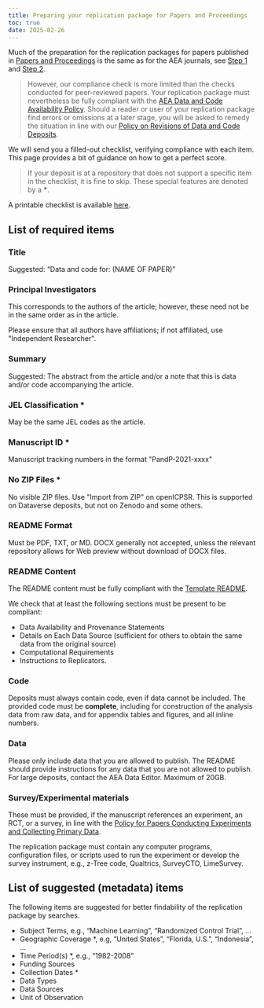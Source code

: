```yaml
---
title: Preparing your replication package for Papers and Proceedings
toc: true
date: 2025-02-26
---
```


Much of the preparation for the replication packages for papers published in [Papers and Proceedings](https://www.aeaweb.org/journals/pandp) is the same as for the AEA journals, see [Step 1](preparing-for-data-deposit.html) and [Step 2](data-deposit-aea.html). 

> However, our compliance check is more limited than the checks conducted for peer-reviewed papers. Your replication package must nevertheless be fully compliant with the [AEA Data and Code Availability Policy](https://www.aeaweb.org/journals/data/data-code-policy). Should a reader or user of your replication package find errors or omissions at a later stage, you will be asked to remedy the situation in line with our [Policy on Revisions of Data and Code Deposits](https://www.aeaweb.org/journals/data/revisions-policy).

We will send you a filled-out checklist, verifying compliance with each item. This page provides a bit of guidance on how to get a perfect score.

> If your deposit is at a repository that does not support a specific item in the checklist, it is fine to skip. These special features are denoted by a **\***.

A printable checklist is available [here](/assets/pdfs/pandp2025-checklist.pdf).

## List of required items

### Title

Suggested: “Data and code for: (NAME OF PAPER)”	

### Principal Investigators	

This corresponds to the authors of the article; however, these need not be in the same order as in the article.  

Please ensure that all authors have affiliations; if not affiliated, 
use "Independent Researcher".

### Summary

Suggested: The abstract from the article and/or a note that this is 
data and/or code accompanying the article.

### JEL Classification	\*

May be the same JEL codes as the article.

### Manuscript ID	\*

Manuscript tracking numbers in the format  "PandP-2021-xxxx"

### No ZIP Files \*

No visible ZIP files. Use "Import from ZIP" on openICPSR. This is supported on Dataverse deposits, but not on Zenodo and some others.

### README Format

Must be PDF, TXT, or MD. DOCX generally not accepted, unless the relevant repository allows for Web preview without download of DOCX files.

### README Content	

The README content must be fully compliant with the [Template README](https://social-science-data-editors.github.io/template_README/). 

We check that at least the following sections must be present to be compliant:

- Data Availability and Provenance Statements
- Details on Each Data Source (sufficient for others to obtain the same data from the original source)
- Computational Requirements
- Instructions to Replicators. 

### Code

Deposits must always contain code, even if data cannot be included. The provided code must be **complete**, including for construction 
of the analysis data from raw data, and for appendix tables and 
figures, and all inline numbers.

### Data

Please only include data that you are allowed to publish. The README should provide instructions for any data that you are not allowed to publish. For large deposits, contact the AEA Data Editor. Maximum of 20GB. 

### Survey/Experimental materials 

These must be provided, if the manuscript references an experiment, an RCT, or a survey, in line with the [Policy for Papers Conducting Experiments and Collecting Primary Data](https://www.aeaweb.org/journals/data/policy-experimental-surveys). 

The replication package must contain any computer programs, 
configuration files, or scripts used to run the experiment or 
develop the survey instrument, e.g., z-Tree code, Qualtrics, 
SurveyCTO, LimeSurvey.

## List of suggested (metadata) items

The following items are suggested for better findability of the replication package by searches.

- Subject Terms, e.g., “Machine Learning”, “Randomized Control Trial”, ...
- Geographic Coverage \*, e.g, “United States”, “Florida, U.S.”, “Indonesia”, ...
- Time Period(s) \*, e.g., “1982-2008” 
- Funding Sources	
- Collection Dates \*
- Data Types	
- Data Sources
- Unit of Observation
